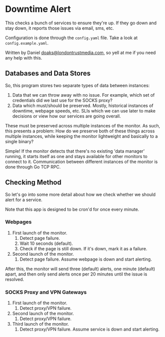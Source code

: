 # Downtime Alert

This checks a bunch of services to ensure they're up. If they go down and stay down, it reports those issues via email, sms, etc.

Configuration is done through the `config.yaml` file. Take a look at `config.example.yaml`.

Written by Daniel <doaks@londontrustmedia.com>, so yell at me if you need any help with this.


## Databases and Data Stores

So, this program stores two separate types of data between instances:

1. Data that we can throw away with no issue. For example, which set of credentials did we last use for the SOCKS proxy?
2. Data which must/should be preserved. Mostly, historical instances of downtime, webpage speeds, etc. SLIs which we can use later to make decisions or view how our services are going overall.

These must be preserved across multiple instances of the monitor. As such, this presents a problem: How do we preserve both of these things across multiple instances, while keeping the monitor lightweight and basically to a single binary?

Simple! If the monitor detects that there's no existing 'data manager' running, it starts itself as one and stays available for other monitors to connect to it. Communication between different instances of the monitor is done through Go TCP RPC.


## Checking Method

So let's go into some more detail about how we check whether we should alert for a service.

Note that this app is designed to be cron'd for once every minute.

### Webpages

1. First launch of the monitor.
    1. Detect page failure.
    2. Wait 10 seconds (default).
    3. Check if the page is still down. If it's down, mark it as a failure.
2. Second launch of the monitor.
    1. Detect page failure. Assume webpage is down and start alerting.

After this, the monitor will send three (default) alerts, one minute (default) apart, and then only send alerts once per 20 minutes until the issue is resolved.

### SOCKS Proxy and VPN Gateways

1. First launch of the monitor.
    1. Detect proxy/VPN failure.
2. Second launch of the monitor.
    1. Detect proxy/VPN failure.
3. Third launch of the monitor.
    1. Detect proxy/VPN failure. Assume service is down and start alerting.
